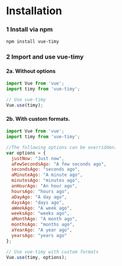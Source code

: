 # Installation

### 1 Install via npm

```bash
npm install vue-timy
```

### 2 Import and use vue-timy

#### 2a. Without options

```javascript
import Vue from 'vue';
import timy from 'vue-timy';

// Use vue-timy
Vue.use(timy);
```

#### 2b. With custom formats.

```javascript
import Vue from 'vue';
import timy from 'vue-timy';

//The following options can be overridden.
var options = {
  justNow: "Just now",
  aFewSecondsAgo: "A few seconds ago",
  secondsAgo: "seconds ago",
  aMinuteAgo: "A minute ago",
  minutesAgo: "minutes ago",
  anHourAgo: "An hour ago",
  hoursAgo: "hours ago",
  aDayAgo: "A day ago",
  daysAgo: "days ago",
  aWeekAgo: "A week ago",
  weeksAgo: "weeks ago",
  aMonthAgo: "A month ago",
  monthsAgo: "months ago",
  aYearAgo: "A year ago",
  yearsAgo: "years ago"
};

// Use vue-timy with custom formats
Vue.use(timy, options);
```